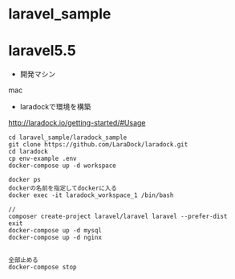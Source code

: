 # laravel_sample



# laravel5.5

- 開発マシン

mac

- laradockで環境を構築

http://laradock.io/getting-started/#Usage



    cd laravel_sample/laradock_sample
    git clone https://github.com/LaraDock/laradock.git
    cd laradock
    cp env-example .env
    docker-compose up -d workspace

    docker ps
    dockerの名前を指定してdockerに入る
    docker exec -it laradock_workspace_1 /bin/bash

    //
    composer create-project laravel/laravel laravel --prefer-dist
    exit
    docker-compose up -d mysql
    docker-compose up -d nginx


    全部止める
    docker-compose stop

